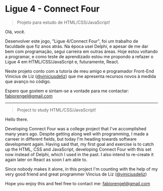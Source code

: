 # Ligue 4 - Connect Four

> Projeto para estudo de HTML/CSS/JavaScript!

Olá, você.

Desenvolver este jogo, "Ligue 4/Connect Four", foi um trabalho de faculdade que fiz anos atrás. Na época usei Delphi, e apesar de me dar bem com programação, segui carreira em outras áreas. 
Hoje estou voltando a programar, e como teste de aprendizado estou me propondo a refazer o Ligue 4 em HTML/CSS/JavaScript e, futuramente, React.

Neste projeto conto com a tutoria de meu amigo e programador Front-End Vinicius de Liz ([@viniciusdeliz](https://github.com/viniciusdeliz)) que me apresenta recursos novos à medida que avanço no código.

Espero que gostem e sintam-se a vontade para me contactar: <fabiorengel@gmail.com>

-------

> Project to study HTML/CSS/JavaScript!

Hello there. 

Developing Connect Four was a college project that I've accomplished many years ago. Despite getting along well with programming, I made a carreer in different fields, but today I'm heading towards software development again. Having said that, my first goal and exercise is to catch up the HTML, CSS and JavaScript, developing Connect Four with this set now instead of Delphi, which I used in the past. I also intend to re-create it again later on React as soon I am able to.

Since nobody makes it alone, in this project I'm counting with the help of my very good friend and great programmer Vincius de Liz ([@viniciusdeliz](https://github.com/viniciusdeliz))

Hope you enjoy this and feel free to contact me: <fabiorengel@gmail.com>
